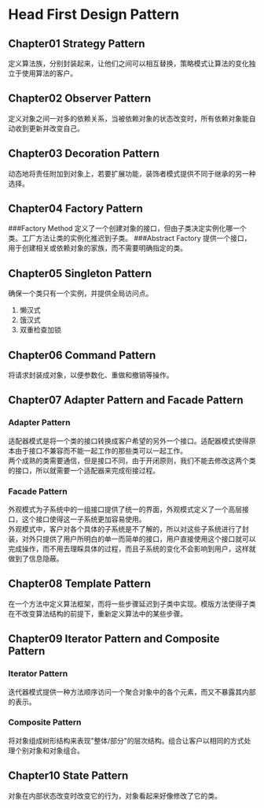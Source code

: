 # Head First Design Pattern
## Chapter01 Strategy Pattern
定义算法族，分别封装起来，让他们之间可以相互替换，策略模式让算法的变化独立于使用算法的客户。
## Chapter02 Observer Pattern
定义对象之间一对多的依赖关系，当被依赖对象的状态改变时，所有依赖对象能自动收到更新并改变自己。
## Chapter03 Decoration Pattern
动态地将责任附加到对象上，若要扩展功能，装饰者模式提供不同于继承的另一种选择。
## Chapter04 Factory Pattern
###Factory Method
定义了一个创建对象的接口，但由子类决定实例化哪一个类。工厂方法让类的实例化推迟到子类。
###Abstract Factory
提供一个接口，用于创建相关或依赖对象的家族，而不需要明确指定的类。
## Chapter05 Singleton Pattern
确保一个类只有一个实例，并提供全局访问点。
1. 懒汉式
2. 饿汉式
3. 双重检查加锁
## Chapter06 Command Pattern
将请求封装成对象，以便参数化、重做和撤销等操作。
## Chapter07 Adapter Pattern and Facade Pattern
### Adapter Pattern
适配器模式是将一个类的接口转换成客户希望的另外一个接口。适配器模式使得原本由于接口不兼容而不能一起工作的那些类可以一起工作。  
两个成熟的类需要通信，但是接口不同，由于开闭原则，我们不能去修改这两个类的接口，所以就需要一个适配器来完成衔接过程。
### Facade Pattern
外观模式为子系统中的一组接口提供了统一的界面，外观模式定义了一个高层接口，这个接口使得这一子系统更加容易使用。  
外观模式中，客户对各个具体的子系统是不了解的，所以对这些子系统进行了封装，对外只提供了用户所明白的单一而简单的接口，用户直接使用这个接口就可以完成操作，而不用去理睬具体的过程，而且子系统的变化不会影响到用户，这样就做到了信息隐蔽。
## Chapter08 Template Pattern
在一个方法中定义算法框架，而将一些步骤延迟到子类中实现。模版方法使得子类在不改变算法结构的前提下，重新定义算法中的某些步骤。
## Chapter09 Iterator Pattern and Composite Pattern
### Iterator Pattern
迭代器模式提供一种方法顺序访问一个聚合对象中的各个元素，而又不暴露其内部的表示。
### Composite Pattern
将对象组成树形结构来表现"整体/部分"的层次结构。组合让客户以相同的方式处理个别对象和对象组合。
## Chapter10 State Pattern
对象在内部状态改变时改变它的行为，对象看起来好像修改了它的类。